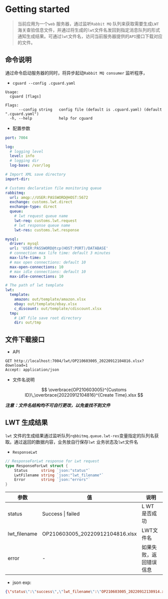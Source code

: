 # Getting started

> 当前应用为一个`web` 服务器，通过监听`Rabbit MQ` 队列来获取需要生成`LWT` 海关查验信息文件，并通过将生成的`lwt`文件名发回到指定消息队列的形式通知生成结果。可通过`lwt`文件名，访问当前服务器提供的`API`接口下载对应的文件。





## 命令说明

通过命令启动服务器的同时，将异步起动`Rabbit MQ consumer` 监听程序，

- `cguard --config .cguard.yaml`

```shell
Usage:
  cguard [flags]

Flags:
      --config string   config file (default is .cguard.yaml) (default ".cguard.yaml")
  -h, --help            help for cguard

```

 

- 配置参数

```yaml
port: 7004

log:
  # logging level
  level: info
  # logging dir
  log-base: /var/log

# Import XML save directory
import-dir:

# Customs declaration file monitoring queue
rabbitmq:
  url: amqp://USER:PASSWORD@HOST:5672
  exchange: customs.lwt.direct
  exchange-type: direct
  queue:
    # lwt request queue name
    lwt-req: customs.lwt.request
    # lwt response queue name
    lwt-res: customs.lwt.response

mysql:
  driver: mysql
  url: 'USER:PASSWORD@tcp(HOST:PORT)/DATABASE'
  # connection max life time: default 3 minutes
  max-life-time: 3
  # max open connections: default 10
  max-open-connections: 10
  # max idle connections: default 10
  max-idle-connections: 10

# The path of lwt template
lwt:
  template:
    amazon: out/template/amazon.xlsx
    ebay: out/template/ebay.xlsx
    c_discount: out/template/cdiscount.xlsx
  tmp:
    # LWT file save root directory
    dir: out/tmp

```



## 文件下载接口

- API

```http
GET http://localhost:7004/lwt/OP210603005_20220912104816.xlsx?download=1
Accept: application/json
```

- 文件名说明

$$
\overbrace{OP210603005}^{Customs ID}\_\overbrace{20220912104816}^{Create Time}.xlsx
$$

***注意：文件名结构均不可自行更改，以免查找不到文件***



## LWT 生成结果

`lwt` 文件的生成结果通过监听队列`rqbbitmq.queue.lwt-res`变量指定的队列名获取。通过返回的数据内容，业务放自行保存`lwt` 业务状态及`lwt`文件名

- `ResponseLwt`

```go
// ResponseForLwt response for Lwt request
type ResponseForLwt struct {
	Status      string `json:"status"`
	LwtFilename string `json:"lwt_filename"`
	Error       string `json:"errors"`
}
```

| 参数         | 值                              | 说明                   |
| ------------ | ------------------------------- | ---------------------- |
| status       | Success \| failed               | L WT 是否成功          |
| lwt_filename | OP210603005_20220912104816.xlsx | LWT文件名              |
| error        | -                               | 如果失败，返回错误信息 |

- json exp:

```json
{\"status\":\"success\",\"lwt_filename\":\"OP210603005_20220912130914.xlsx\",\"errors\":\"\"}
```

